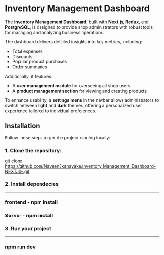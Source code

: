 # Inventory Management Dashboard

The **Inventory Management Dashboard**, built with **Next.js**, **Redux**, and **PostgreSQL**, is designed to provide shop administrators with robust tools for managing and analyzing business operations. 

The dashboard delivers detailed insights into key metrics, including:
- Total expenses
- Discounts
- Popular product purchases
- Order summaries

Additionally, it features:
- A **user management module** for overseeing all shop users
- A **product management section** for viewing and creating products

To enhance usability, a **settings menu** in the navbar allows administrators to switch between **light** and **dark** themes, offering a personalized user experience tailored to individual preferences.


## Installation

Follow these steps to get the project running locally:

### 1. Clone the repository:
git clone https://github.com/NaveenEkanayake/Inventory_Management_Dashboard-NEXTJS-.git

### 2. Install dependecies

---

### frontend - npm install 
### Server - npm install 

### 3. Run your project
---
### npm run dev
